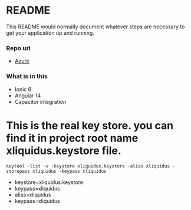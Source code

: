 # README #

This README would normally document whatever steps are necessary to get your application up and running.

### Repo url

* [Azure](https://dev.azure.com/usscyberinc/_git/UC%20XL%20Mobile%20App)

### What is in this

* Ionic 6
* Angular 14
* Capacitor integration



# This is the real key store. you can find it in project root name xliquidus.keystore file.

``
keytool -list -v -keystore xliquidus.keystore -alias xliquidus -storepass xliquidus -keypass xliquidus
``

* keystore=xliquidus.keystore
* keypass=xliquidus
* alias=xliquidus
* keypass=xliquidus